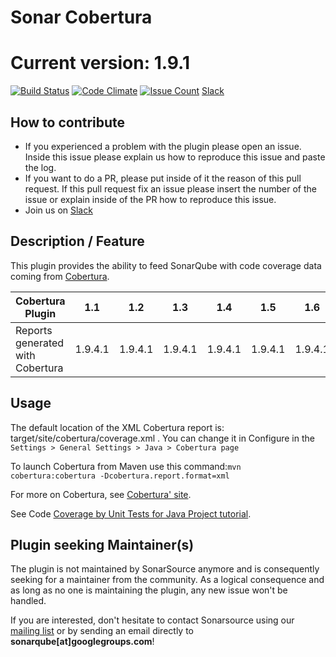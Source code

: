 Sonar Cobertura
===============
Current version: 1.9.1 
===============
[![Build Status](https://travis-ci.org/galexandre/sonar-cobertura.svg?branch=master)](https://travis-ci.org/galexandre/sonar-cobertura) [![Code Climate](https://codeclimate.com/github/galexandre/sonar-cobertura/badges/gpa.svg)](https://codeclimate.com/github/galexandre/sonar-cobertura) [![Issue Count](https://codeclimate.com/github/galexandre/sonar-cobertura/badges/issue_count.svg)](https://codeclimate.com/github/galexandre/sonar-cobertura) [Slack](https://sonar-cobertura.slack.com/)

## How to contribute
- If you experienced a problem with the plugin please open an issue. Inside this issue please explain us how to reproduce this issue and paste the log. 
- If you want to do a PR, please put inside of it the reason of this pull request. If this pull request fix an issue please insert the number of the issue or explain inside of the PR how to reproduce this issue.
- Join us on [Slack](https://sonar-cobertura.slack.com/)

## Description / Feature
This plugin provides the ability to feed SonarQube with code coverage data coming from [Cobertura](http://cobertura.github.io/cobertura/).

Cobertura Plugin | 1.1 | 1.2 | 1.3 | 1.4 | 1.5 | 1.6 | 1.7 | 1.8 | 1.9 | 1.9.1 |
---------------- | --- | --- | --- | --- | --- | --- | --- | --- | --- | --- |
Reports generated with Cobertura | 1.9.4.1	|	1.9.4.1	|	1.9.4.1	|	1.9.4.1	|	1.9.4.1	|	1.9.4.1	|	1.9.4.1 |	1.9.4.1 |	1.9.4.1	| 1.9.4.1

## Usage
The default location of the XML Cobertura report is: target/site/cobertura/coverage.xml . You can change it in Configure in the `Settings > General Settings > Java > Cobertura page`

To launch Cobertura from Maven use this command:`mvn cobertura:cobertura -Dcobertura.report.format=xml`

For more on Cobertura, see [Cobertura' site](http://cobertura.github.io/cobertura/).

See Code [Coverage by Unit Tests for Java Project tutorial](http://docs.sonarqube.org/display/PLUG/Code+Coverage+by+Unit+Tests+for+Java+Project).

## Plugin seeking Maintainer(s)
The plugin is not maintained by SonarSource anymore and is consequently seeking for a maintainer from the community. As a logical consequence and as long as no one is maintaining the plugin, any new issue won't be handled.

If you are interested, don't hesitate to contact Sonarsource using our [mailing list](https://groups.google.com/forum/#!forum/sonarqube) or by sending an email directly to **sonarqube[at]googlegroups.com**!